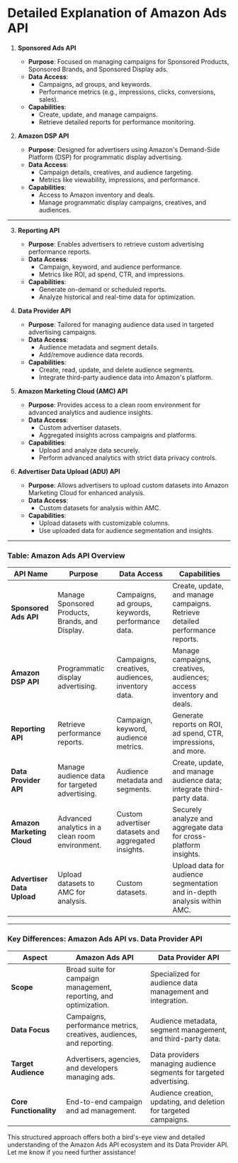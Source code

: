 # **Detailed Explanation of Amazon Ads API**

1. **Sponsored Ads API**

   - **Purpose**: Focused on managing campaigns for Sponsored Products, Sponsored Brands, and Sponsored Display ads.
   - **Data Access**:
     - Campaigns, ad groups, and keywords.
     - Performance metrics (e.g., impressions, clicks, conversions, sales).
   - **Capabilities**:
     - Create, update, and manage campaigns.
     - Retrieve detailed reports for performance monitoring.

2. **Amazon DSP API**

   - **Purpose**: Designed for advertisers using Amazon's Demand-Side Platform (DSP) for programmatic display advertising.
   - **Data Access**:
     - Campaign details, creatives, and audience targeting.
     - Metrics like viewability, impressions, and performance.
   - **Capabilities**:
     - Access to Amazon inventory and deals.
     - Manage programmatic display campaigns, creatives, and audiences.

---

3. **Reporting API**

   - **Purpose**: Enables advertisers to retrieve custom advertising performance reports.
   - **Data Access**:
     - Campaign, keyword, and audience performance.
     - Metrics like ROI, ad spend, CTR, and impressions.
   - **Capabilities**:
     - Generate on-demand or scheduled reports.
     - Analyze historical and real-time data for optimization.

1. **Data Provider API**

   - **Purpose**: Tailored for managing audience data used in targeted advertising campaigns.
   - **Data Access**:
     - Audience metadata and segment details.
     - Add/remove audience data records.
   - **Capabilities**:
     - Create, read, update, and delete audience segments.
     - Integrate third-party audience data into Amazon's platform.

1. **Amazon Marketing Cloud (AMC) API**

   - **Purpose**: Provides access to a clean room environment for advanced analytics and audience insights.
   - **Data Access**:
     - Custom advertiser datasets.
     - Aggregated insights across campaigns and platforms.
   - **Capabilities**:
     - Upload and analyze data securely.
     - Perform advanced analytics with strict data privacy controls.

1. **Advertiser Data Upload (ADU) API**
   - **Purpose**: Allows advertisers to upload custom datasets into Amazon Marketing Cloud for enhanced analysis.
   - **Data Access**:
     - Custom datasets for analysis within AMC.
   - **Capabilities**:
     - Upload datasets with customizable columns.
     - Use uploaded data for audience segmentation and insights.

---

### **Table: Amazon Ads API Overview**

| **API Name**               | **Purpose**                                     | **Data Access**                                     | **Capabilities**                                                             |
| -------------------------- | ----------------------------------------------- | --------------------------------------------------- | ---------------------------------------------------------------------------- |
| **Sponsored Ads API**      | Manage Sponsored Products, Brands, and Display. | Campaigns, ad groups, keywords, performance data.   | Create, update, and manage campaigns. Retrieve detailed performance reports. |
| **Amazon DSP API**         | Programmatic display advertising.               | Campaigns, creatives, audiences, inventory data.    | Manage campaigns, creatives, audiences; access inventory and deals.          |
| **Reporting API**          | Retrieve performance reports.                   | Campaign, keyword, audience metrics.                | Generate reports on ROI, ad spend, CTR, impressions, and more.               |
| **Data Provider API**      | Manage audience data for targeted advertising.  | Audience metadata and segments.                     | Create, update, and manage audience data; integrate third-party data.        |
| **Amazon Marketing Cloud** | Advanced analytics in a clean room environment. | Custom advertiser datasets and aggregated insights. | Securely analyze and aggregate data for cross-platform insights.             |
| **Advertiser Data Upload** | Upload datasets to AMC for analysis.            | Custom datasets.                                    | Upload data for audience segmentation and in-depth analysis within AMC.      |

---

### **Key Differences: Amazon Ads API vs. Data Provider API**

| **Aspect**             | **Amazon Ads API**                                                   | **Data Provider API**                                               |
| ---------------------- | -------------------------------------------------------------------- | ------------------------------------------------------------------- |
| **Scope**              | Broad suite for campaign management, reporting, and optimization.    | Specialized for audience data management and integration.           |
| **Data Focus**         | Campaigns, performance metrics, creatives, audiences, and reporting. | Audience metadata, segment management, and third-party data.        |
| **Target Audience**    | Advertisers, agencies, and developers managing ads.                  | Data providers managing audience segments for targeted advertising. |
| **Core Functionality** | End-to-end campaign and ad management.                               | Audience creation, updating, and deletion for targeted campaigns.   |

This structured approach offers both a bird's-eye view and detailed understanding of the Amazon Ads API ecosystem and its Data Provider API. Let me know if you need further assistance!
